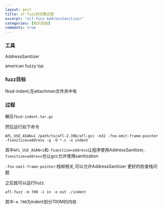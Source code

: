 ```yaml
---
layout: post
title: af-fuzz的完整过程
excerpt: "alf-fuzz AddressSanitizer"
categories: [知识总结]
comments: true
---
```

### 工具
AddressSanitizer 

american fuzzy lop
### fuzz目标
fbsd-indent,在attachmen文件夹中有

### 过程
解压`fbsd-indent.tar.gz`

然后运行如下命令
```
AFL_USE_ASAN=1 /path/to/afl-2.39b/afl-gcc -m32 -fno-omit-frame-pointer -fsanitize=address -g -O *.c -o indent
```
其中`AFL_USE_ASAN=1`和`-fsanitize=address`让程序使用AddressSanitizer,`-fsanitize=address`也让gcc允许使用sanitization

`-fno-omit-frame-pointer`:栈帧相关,可以允许AddressSanitizer 更好的检查栈问题

之后就可以运行fuzz
```
afl-fuzz -m 700 -i in -o out ./indent
```
其中`-m 700`为indent划分700M的内存